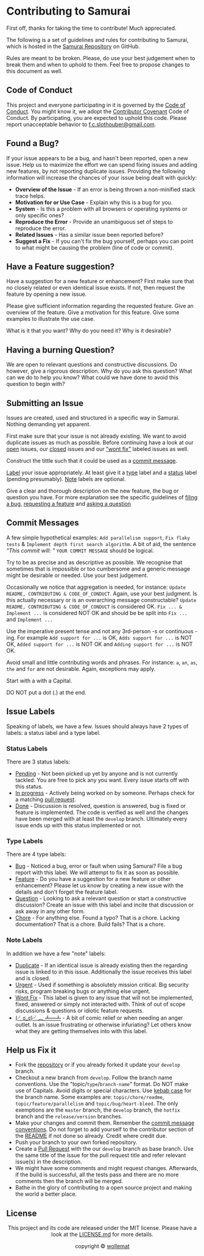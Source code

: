 # Contributing to Samurai

First off, thanks for taking the time to contribute! Much appreciated.

The following is a set of guidelines and rules for contributing to Samurai, which is hosted in the [Samurai Repository](https://github.com/wollemat/samurai) on GitHub. 

Rules are meant to be broken. 
Please, do use your best judgement when to break them and when to uphold to them. 
Feel free to propose changes to this document as well.

## Code of Conduct

This project and everyone participating in it is governed by the [Code of Conduct](CODE_OF_CONDUCT.md). 
You might know it, we adopt the [Contributor Covenant](https://www.contributor-covenant.org/) Code of Conduct.
By participating, you are expected to uphold this code. 
Please report unacceptable behavior to [f.c.slothouber@gmail.com](mailto:f.c.slothouber@gmail.com).

## Found a Bug?

If your issue appears to be a bug, and hasn't been reported, open a new issue. Help us to maximize
the effort we can spend fixing issues and adding new features, by not reporting duplicate issues.
Providing the following information will increase the chances of your issue being dealt with
quickly:

* **Overview of the Issue** - 
If an error is being thrown a non-minified stack trace helps.
* **Motivation for or Use Case** - 
Explain why this is a bug for you.
* **System** - 
Is this a problem with all browsers or operating systems or only specific ones?
* **Reproduce the Error** - 
Provide an unambiguous set of steps to reproduce the error.
* **Related Issues** - 
Has a similar issue been reported before?
* **Suggest a Fix** - 
If you can't fix the bug yourself, perhaps you can point to what might be causing the problem (line of code or commit).

## Have a Feature suggestion?

Have a suggestion for a new feature or enhancement?
First make sure that no closely related or even identical issue exists.
If not, then request the feature by opening a new issue.

Please give sufficient information regarding the requested feature.
Give an overview of the feature. 
Give a motivation for this feature.
Give some examples to illustrate the use case.

What is it that you want?
Why do you need it?
Why is it desirable?

## Having a burning Question?

We are open to relevant questions and constructive discussions. 
Do however, give a rigorous description. 
Why do you ask this question?
What can we do to help you know?
What could we have done to avoid this question to begin with?

## Submitting an Issue

Issues are created, used and structured in a specific way in Samurai.
Nothing demanding yet apparent.

First make sure that your issue is not already existing. 
We want to avoid duplicate issues as much as possible.
Before continuing have a look at our [open](https://github.com/wollemat/samurai/issues) issues, our [closed](https://github.com/wollemat/samurai/issues?q=is%3Aissue+is%3Aclosed) issues and our ["wont fix"](https://github.com/wollemat/samurai/issues?q=is%3Aissue+label%3A%22note%3A+wont+fix%22+) labeled issues as well.

Construct the tittle such that it could be used as a [commit message](#commit-messages). 

[Label](#issue-labels) your issue appropriately. 
At least give it a [type](#type-labels) label and a [status](#status-labels) label (pending presumably). 
[Note](#note-labels) labels are optional.

Give a clear and thorough description on the new feature, the bug or question you have.
For more explanation see the specific guidelines of [filing a bug](#found-a-bug), [requesting a feature](#have-a-feature-suggestion) and [asking a question](#having-a-burning-question)

## Commit Messages

A few simple hypothetical examples: `Add parallelism support`, `Fix flaky tests` & `Implement depth first search algorithm`.
A bit of aid, the sentence *"This commit will: "* `YOUR COMMIT MESSAGE` should be logical.

Try to be as precise and as descriptive as possible.
We recognise that sometimes that is impossible or too cumbersome and a generic message might be desirable or needed.
Use your best judgement.

Occasionally we notice that aggregation is needed, for instance: `Update README, CONTRIBUTING & CODE_OF_CONDUCT`.
Again, use your best judgment.
Is this actually necessary or is an overarching message constructable?
`Update README, CONTRIBUTING & CODE_OF_CONDUCT` is considered OK.
`Fix ... & Implement ...` is considered NOT OK and should be be split into `Fix ...` and `Implement ...`

Use the imperative present tense and not any 3rd-person -s or continuous -ing. 
For example `Add support for ...` is OK, `Adds support for ...` is NOT OK, `Added support for ...` is NOT OK and `Adding support for ...` is NOT OK.

Avoid small and little contributing words and phrases.
For instance: `a`, `an`, `as`, `the` and `for` are not desirable.
Again, exceptions may apply.

Start with a with a Capital.

DO NOT put a dot (.) at the end.

## Issue Labels

Speaking of labels, we have a few. Issues should always have 2 types of labels: a status label and a type label.

### Status Labels

There are 3 status labels:

* [Pending](https://github.com/wollemat/samurai/issues?q=label%3A%22status%3A+pending%22+) - 
Not been picked up yet by anyone and is not currently tackled. 
You are free to pick any you want.
Every issue starts off with this status.
* [In progress](https://github.com/wollemat/samurai/issues?q=label%3A%22status%3A+in+progress%22+) - 
Actively being worked on by someone. 
Perhaps check for a matching [pull request](https://github.com/wollemat/samurai/pulls).
* [Done](https://github.com/wollemat/samurai/issues?q=label%3A%22status%3A+done%22+) - 
Discussion is resolved, question is answered, bug is fixed or feature is implemented. 
The code is verified as well and the changes have been merged with at least the `develop` branch.
Ultimately every issue ends up with this status implemented or not.

### Type Labels

There are 4 type labels:

* [Bug](https://github.com/wollemat/samurai/issues?q=label%3A%22type%3A+bug%22+) - 
Noticed a bug, error or fault when using Samurai? 
File a bug report with this label.
We will attempt to fix it as soon as possible.
* [Feature](https://github.com/wollemat/samurai/issues?q=label%3A%22type%3A+feature%22+) - 
Do you have a suggestion for a new feature or other enhancement? 
Please let us know by creating a new issue with the details and don't forget the feature label.
* [Question](https://github.com/wollemat/samurai/issues?q=label%3A%22type%3A+question%22+) - 
Looking to ask a relevant question or start a constructive discussion? 
Create an issue with this label and incite that discussion or ask away in any other form.
* [Chore](https://github.com/wollemat/samurai/issues?q=label%3A%22type%3A+chore%22+) - 
For anything else. 
Found a typo? That is a chore. 
Lacking documentation? That is a chore. 
Build fails? That is a chore.

### Note Labels

In addition we have a few "note" labels:

* [Duplicate](https://github.com/wollemat/samurai/issues?q=label%3A%22note%3A+duplicate%22+) - 
If an identical issue is already existing then the regarding issue is linked to in this issue.
Additionally the issue receives this label and is closed.
* [Urgent](https://github.com/wollemat/samurai/issues?q=label%3A%22note%3A+urgent%22+) - 
Used if something is absolutely mission critical.
Big security risks, program breaking bugs or anything else urgent.
* [Wont Fix](https://github.com/wollemat/samurai/issues?q=label%3A%22note%3A+wont+fix%22+) - 
This label is given to any issue that will not be implemented, fixed, answered or simply not interacted with.
Think of out of scope discussions & questions or idiotic feature requests.
* [(╯ಠ_ಠ)╯︵ ┻━┻](https://github.com/wollemat/samurai/issues?q=label%3A%22note%3A+%28%E2%95%AF%E0%B2%A0_%E0%B2%A0%29%E2%95%AF%EF%B8%B5+%E2%94%BB%E2%94%81%E2%94%BB%22+) - 
A bit of comic relief or when needing an anger outlet. 
Is an issue frustrating or otherwise infuriating?
Let others know what they are getting themselves into with this label.

## Help us Fix it

* Fork the [repository](https://github.com/wollemat/samurai) or if you already forked it update your `develop` branch.
* Checkout a new branch from `develop`. Follow the branch name conventions. Use the "topic/`type`/`branch-name`" format.
Do NOT make use of Capitals.
Avoid digits or special characters.
Use [kebab case](https://en.wikipedia.org/wiki/Letter_case#Special_case_styles) for the branch name.
Some examples are: `topic/chore/readme`, `topic/feature/parallelism` and `topic/bug/heart-bleed`.
The only exemptions are the `master` branch, the `develop` branch, the `hotfix` branch and the `release/version` branches.
* Make your changes and commit them. 
Remember the [commit message conventions](#commit-messages).
Do not forget to add yourself to the contributor section of the [README](README.md) if not done so already.
Credit where credit due.
* Push your branch to your own forked repository.
* Create a [Pull Request](https://github.com/wollemat/samurai/compare) with the our `develop` branch as base branch. 
Use the same title of the issue for the pull request title and refer relevant issue(s) in the description.
* We might have some comments and might request changes. 
Afterwards, if the build is successful, all the tests pass and there are no more comments then the branch will be merged.
* Bathe in the glory of contributing to a open source project and making the world a better place.

## License

<p align="center">This project and its code are released under the MIT license. Please have a look at the <a href="LICENSE.md">LICENSE.md</a> for more details.</p>
<p align="center">copyright © <a href="https://github.com/wollemat">wollemat</a></p>
